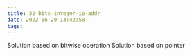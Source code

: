 ```yaml
---
title: 32-bits-integer-ip-addr
date: 2022-06-29 13:42:58
tags:
---
```


Solution based on bitwise operation
Solution based on pointer